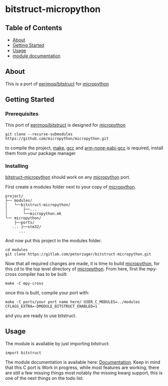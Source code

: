 # bitstruct-micropython

## Table of Contents
+ [About](#about)
+ [Getting Started](#getting_started)
+ [Usage](#usage)
+ [module documentation](https://bitstruct.readthedocs.io/en/latest/)

## About <a name = "about"></a>
This is a port of [eerimoq/bitstruct](https://github.com/eerimoq/bitstruct) for
[micropython](https://github.com/micropython/micropython)

## Getting Started <a name = "getting_started"></a>

### Prerequisites
This port of [eerimoq/bitstruct](https://github.com/eerimoq/bitstruct) is designed for
[micropython](https://github.com/micropython/micropython)

```
git clone --recurse-submodules https://github.com/micropython/micropython.git
```

to compile the project, [make](https://www.gnu.org/software/make/),
[gcc](https://gcc.gnu.org/) and [arm-none-eabi-gcc](https://gcc.gnu.org/) is required,
install them from your package manager

### Installing
[bitstruct-micropython](https://github.com/peterzuger/bitstruct-micropython) should work on
any [micropython](https://github.com/micropython/micropython) port.

First create a modules folder next to your copy of [micropython](https://github.com/micropython/micropython).

```
project/
├── modules/
│   └──bitstruct-micropython/
│       ├──...
│       └──micropython.mk
└── micropython/
    ├──ports/
   ... ├──stm32/
      ...
```

And now put this project in the modules folder.

```
cd modules
git clone https://gitlab.com/peterzuger/bitstruct-micropython.git
```

Now that all required changes are made, it is time to build [micropython](https://github.com/micropython/micropython),
for this cd to the top level directory of [micropython](https://github.com/micropython/micropython).
From here, first the mpy-cross compiler has to be built:
```
make -C mpy-cross
```

once this is built, compile your port with:
```
make -C ports/your port name here/ USER_C_MODULES=../modules CFLAGS_EXTRA=-DMODULE_BITSTRUCT_ENABLED=1
```

and you are ready to use bitstruct.

## Usage <a name = "usage"></a>
The module is available by just importing bitstruct:
```
import bitstruct
```

The module documentation is available here: [Documentation](https://bitstruct.readthedocs.io/en/latest/).
Keep in mind that this C port is Work in progress, while most features are working,
there are still a few missing things most notably the missing kwarg support,
this is one of the next things on the todo list.
